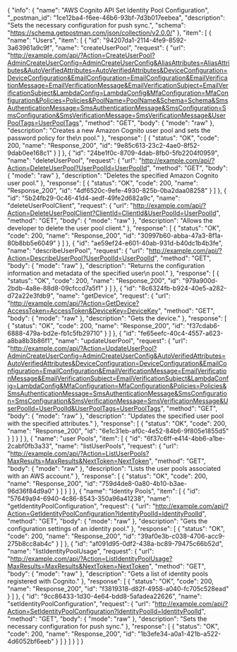 {
  "info": {
    "name": "AWS Cognito API Set Identity Pool Configuration",
    "_postman_id": "1ce12ba4-f6ee-46b6-93bf-7d3b017eebea",
    "description": "Sets the necessary configuration for push sync.",
    "schema": "https://schema.getpostman.com/json/collection/v2.0.0/"
  },
  "item": [
    {
      "name": "Users",
      "item": [
        {
          "id": "94207da1-2114-4fe9-8592-3a63961a9c9f",
          "name": "createUserPool",
          "request": {
            "url": "http://example.com/api/?Action=CreateUserPool?AdminCreateUserConfig=AdminCreateUserConfig&AliasAttributes=AliasAttributes&AutoVerifiedAttributes=AutoVerifiedAttributes&DeviceConfiguration=DeviceConfiguration&EmailConfiguration=EmailConfiguration&EmailVerificationMessage=EmailVerificationMessage&EmailVerificationSubject=EmailVerificationSubject&LambdaConfig=LambdaConfig&MfaConfiguration=MfaConfiguration&Policies=Policies&PoolName=PoolName&Schema=Schema&SmsAuthenticationMessage=SmsAuthenticationMessage&SmsConfiguration=SmsConfiguration&SmsVerificationMessage=SmsVerificationMessage&UserPoolTags=UserPoolTags",
            "method": "GET",
            "body": {
              "mode": "raw"
            },
            "description": "Creates a new Amazon Cognito user pool and sets the password policy for the\n            pool."
          },
          "response": [
            {
              "status": "OK",
              "code": 200,
              "name": "Response_200",
              "id": "9e85c613-23c2-4ae0-8f52-9dab0ee168c1"
            }
          ]
        },
        {
          "id": "24be1f0c-8709-4dab-8fb0-5fb2204f0959",
          "name": "deleteUserPool",
          "request": {
            "url": "http://example.com/api/?Action=DeleteUserPool?UserPoolId=UserPoolId",
            "method": "GET",
            "body": {
              "mode": "raw"
            },
            "description": "Deletes the specified Amazon Cognito user pool."
          },
          "response": [
            {
              "status": "OK",
              "code": 200,
              "name": "Response_200",
              "id": "4df6520c-9efe-4930-825b-0ba2daa08258"
            }
          ]
        },
        {
          "id": "5b24fb29-0c46-41d4-aedf-49fe2d682a9c",
          "name": "deleteUserPoolClient",
          "request": {
            "url": "http://example.com/api/?Action=DeleteUserPoolClient?ClientId=ClientId&UserPoolId=UserPoolId",
            "method": "GET",
            "body": {
              "mode": "raw"
            },
            "description": "Allows the developer to delete the user pool client."
          },
          "response": [
            {
              "status": "OK",
              "code": 200,
              "name": "Response_200",
              "id": "30997b60-abba-47a3-8f1a-80b8bb5e6049"
            }
          ]
        },
        {
          "id": "ae59ef24-e601-40ab-931d-b40dc1b4b3fe",
          "name": "describeUserPool",
          "request": {
            "url": "http://example.com/api/?Action=DescribeUserPool?UserPoolId=UserPoolId",
            "method": "GET",
            "body": {
              "mode": "raw"
            },
            "description": "Returns the configuration information and metadata of the specified user\n            pool."
          },
          "response": [
            {
              "status": "OK",
              "code": 200,
              "name": "Response_200",
              "id": "979a900d-2bdb-4a8e-88d8-09cfccd7a5f1"
            }
          ]
        },
        {
          "id": "8c6324fb-b924-40e5-a282-d72a22e3fdb9",
          "name": "getDevice",
          "request": {
            "url": "http://example.com/api/?Action=GetDevice?AccessToken=AccessToken&DeviceKey=DeviceKey",
            "method": "GET",
            "body": {
              "mode": "raw"
            },
            "description": "Gets the device."
          },
          "response": [
            {
              "status": "OK",
              "code": 200,
              "name": "Response_200",
              "id": "f37cdab6-6888-479a-bd2e-fb1c5fb29710"
            }
          ]
        },
        {
          "id": "fe65eefc-40c4-4557-a623-a8ba8b3b86f1",
          "name": "updateUserPool",
          "request": {
            "url": "http://example.com/api/?Action=UpdateUserPool?AdminCreateUserConfig=AdminCreateUserConfig&AutoVerifiedAttributes=AutoVerifiedAttributes&DeviceConfiguration=DeviceConfiguration&EmailConfiguration=EmailConfiguration&EmailVerificationMessage=EmailVerificationMessage&EmailVerificationSubject=EmailVerificationSubject&LambdaConfig=LambdaConfig&MfaConfiguration=MfaConfiguration&Policies=Policies&SmsAuthenticationMessage=SmsAuthenticationMessage&SmsConfiguration=SmsConfiguration&SmsVerificationMessage=SmsVerificationMessage&UserPoolId=UserPoolId&UserPoolTags=UserPoolTags",
            "method": "GET",
            "body": {
              "mode": "raw"
            },
            "description": "Updates the specified user pool with the specified attributes."
          },
          "response": [
            {
              "status": "OK",
              "code": 200,
              "name": "Response_200",
              "id": "6e1c31eb-af0c-4e52-84b6-9f805e1855d5"
            }
          ]
        }
      ]
    },
    {
      "name": "user Pools",
      "item": [
        {
          "id": "6f37c6ff-e414-4bb6-a1be-2cabf0fb3a33",
          "name": "listUserPools",
          "request": {
            "url": "http://example.com/api/?Action=ListUserPools?MaxResults=MaxResults&NextToken=NextToken",
            "method": "GET",
            "body": {
              "mode": "raw"
            },
            "description": "Lists the user pools associated with an AWS account."
          },
          "response": [
            {
              "status": "OK",
              "code": 200,
              "name": "Response_200",
              "id": "759d4de8-0a80-4b10-b3ae-96d36f84d9a0"
            }
          ]
        }
      ]
    },
    {
      "name": "Identity Pools",
      "item": [
        {
          "id": "57649a94-6940-4c86-8543-350a96a41238",
          "name": "getIdentityPoolConfiguration",
          "request": {
            "url": "http://example.com/api/?Action=GetIdentityPoolConfiguration?IdentityPoolId=IdentityPoolId",
            "method": "GET",
            "body": {
              "mode": "raw"
            },
            "description": "Gets the configuration settings of an identity pool."
          },
          "response": [
            {
              "status": "OK",
              "code": 200,
              "name": "Response_200",
              "id": "39af0e3b-c038-4706-acc9-275b8cc8ab4c"
            }
          ]
        },
        {
          "id": "af091d95-0df2-438a-bc89-79475c66b52d",
          "name": "listIdentityPoolUsage",
          "request": {
            "url": "http://example.com/api/?Action=ListIdentityPoolUsage?MaxResults=MaxResults&NextToken=NextToken",
            "method": "GET",
            "body": {
              "mode": "raw"
            },
            "description": "Gets a list of identity pools registered with Cognito."
          },
          "response": [
            {
              "status": "OK",
              "code": 200,
              "name": "Response_200",
              "id": "f3819318-d82f-4958-a040-fc705c528ead"
            }
          ]
        },
        {
          "id": "9cc86433-1d30-4e64-bdd8-5afadea22626",
          "name": "setIdentityPoolConfiguration",
          "request": {
            "url": "http://example.com/api/?Action=SetIdentityPoolConfiguration?IdentityPoolId=IdentityPoolId",
            "method": "GET",
            "body": {
              "mode": "raw"
            },
            "description": "Sets the necessary configuration for push sync."
          },
          "response": [
            {
              "status": "OK",
              "code": 200,
              "name": "Response_200",
              "id": "1b3efe34-a0a1-421b-a522-4d6052bf6eeb"
            }
          ]
        }
      ]
    }
  ]
}